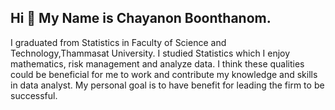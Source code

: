 ## Hi 👋 My Name is Chayanon Boonthanom.
I graduated from Statistics in Faculty of Science and Technology,Thammasat University.
I studied Statistics which I enjoy mathematics, risk management and analyze data. I think these qualities could be beneficial for me to work and contribute my knowledge and skills in data analyst. 
My personal goal is to have benefit for leading the firm to be successful.
<!--
**Chayanonboo/Chayanonboo** is a ✨ _special_ ✨ repository because its `README.md` (this file) appears on your GitHub profile.

Here are some ideas to get you started:

- 🔭 I’m currently working on ...
- 🌱 I’m currently learning ...
- 👯 I’m looking to collaborate on ...
- 🤔 I’m looking for help with ...
- 💬 Ask me about ...
- 📫 How to reach me: ...
- 😄 Pronouns: ...
- ⚡ Fun fact: ...
-->
